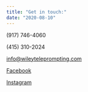 ```yaml
---
title: "Get in touch:"
date: "2020-08-10"
---
```


(917) 746-4060

(415) 310-2024

info@wileyteleprompting.com

[Facebook](https://www.facebook.com/WileyTeleprompting/)

[Instagram](https://www.instagram.com/wileyteleprompting/)